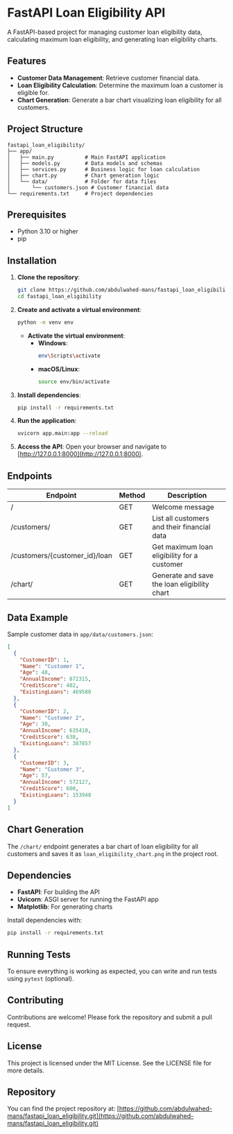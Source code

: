 # FastAPI Loan Eligibility API

A FastAPI-based project for managing customer loan eligibility data, calculating maximum loan eligibility, and generating loan eligibility charts.

## Features

- **Customer Data Management**: Retrieve customer financial data.
- **Loan Eligibility Calculation**: Determine the maximum loan a customer is eligible for.
- **Chart Generation**: Generate a bar chart visualizing loan eligibility for all customers.

## Project Structure

```
fastapi_loan_eligibility/
├── app/
│   ├── main.py          # Main FastAPI application
│   ├── models.py        # Data models and schemas
│   ├── services.py      # Business logic for loan calculation
│   ├── chart.py         # Chart generation logic
│   └── data/            # Folder for data files
│       └── customers.json # Customer financial data
└── requirements.txt     # Project dependencies
```

## Prerequisites

- Python 3.10 or higher
- pip

## Installation

1. **Clone the repository**:

   ```bash
   git clone https://github.com/abdulwahed-mans/fastapi_loan_eligibility.git
   cd fastapi_loan_eligibility
   ```

2. **Create and activate a virtual environment**:

   ```bash
   python -m venv env
   ```

   - **Activate the virtual environment**:
     - **Windows**:
       ```bash
       env\Scripts\activate
       ```
     - **macOS/Linux**:
       ```bash
       source env/bin/activate
       ```

3. **Install dependencies**:

   ```bash
   pip install -r requirements.txt
   ```

4. **Run the application**:

   ```bash
   uvicorn app.main:app --reload
   ```

5. **Access the API**: Open your browser and navigate to [http://127.0.0.1:8000](http://127.0.0.1:8000).

## Endpoints

| Endpoint                      | Method | Description                                  |
| ----------------------------- | ------ | -------------------------------------------- |
| /                             | GET    | Welcome message                              |
| /customers/                   | GET    | List all customers and their financial data  |
| /customers/{customer_id}/loan | GET    | Get maximum loan eligibility for a customer  |
| /chart/                       | GET    | Generate and save the loan eligibility chart |

## Data Example

Sample customer data in `app/data/customers.json`:

```json
[
  {
    "CustomerID": 1,
    "Name": "Customer 1",
    "Age": 48,
    "AnnualIncome": 872315,
    "CreditScore": 402,
    "ExistingLoans": 469580
  },
  {
    "CustomerID": 2,
    "Name": "Customer 2",
    "Age": 30,
    "AnnualIncome": 635410,
    "CreditScore": 638,
    "ExistingLoans": 387857
  },
  {
    "CustomerID": 3,
    "Name": "Customer 3",
    "Age": 57,
    "AnnualIncome": 572127,
    "CreditScore": 600,
    "ExistingLoans": 153948
  }
]
```

## Chart Generation

The `/chart/` endpoint generates a bar chart of loan eligibility for all customers and saves it as `loan_eligibility_chart.png` in the project root.

## Dependencies

- **FastAPI**: For building the API
- **Uvicorn**: ASGI server for running the FastAPI app
- **Matplotlib**: For generating charts

Install dependencies with:

```bash
pip install -r requirements.txt
```

## Running Tests

To ensure everything is working as expected, you can write and run tests using `pytest` (optional).

## Contributing

Contributions are welcome! Please fork the repository and submit a pull request.

## License

This project is licensed under the MIT License. See the LICENSE file for more details.

## Repository

You can find the project repository at: [https://github.com/abdulwahed-mans/fastapi_loan_eligibility.git](https://github.com/abdulwahed-mans/fastapi_loan_eligibility.git)
